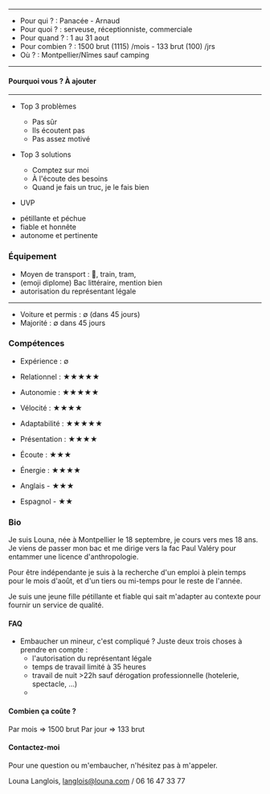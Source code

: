 

---
- Pour qui ? : Panacée - Arnaud
- Pour quoi ? : serveuse, réceptionniste, commerciale
- Pour quand ? : 1 au 31 aout
- Pour combien ? : 1500 brut (1115) /mois - 133 brut (100) /jrs 
- Où ? : Montpellier/Nîmes sauf camping
---
#### Pourquoi vous ? À ajouter
---

* Top 3 problèmes
  - Pas sûr
  - Ils écoutent pas
  - Pas assez motivé
  
* Top 3 solutions
  - Comptez sur moi
  - À l'écoute des besoins
  - Quand je fais un truc, je le fais bien

* UVP
- pétillante et péchue
- fiable et honnête
- autonome et pertinente

### Équipement
- Moyen de transport : &#128652;, train, tram, 
- (emoji diplome) Bac littéraire, mention bien
- autorisation du représentant légale
---
- Voiture et permis : &#8709; (dans 45 jours)
- Majorité : &#8709; dans 45 jours

### Compétences
- Expérience : &#8709;
- Relationnel : &#9733;&#9733;&#9733;&#9733;&#9733;
- Autonomie : &#9733;&#9733;&#9733;&#9733;&#9733;
- Vélocité : &#9733;&#9733;&#9733;&#9733;
- Adaptabilité : &#9733;&#9733;&#9733;&#9733;&#9733;
- Présentation : &#9733;&#9733;&#9733;&#9733;
- Écoute : &#9733;&#9733;&#9733;
- Énergie : &#9733;&#9733;&#9733;&#9733;

- Anglais - &#9733;&#9733;&#9733;
- Espagnol - &#9733;&#9733;

### Bio

Je suis Louna, née à Montpellier le 18 septembre, je cours vers mes 18 ans. 
Je viens de passer mon bac et me dirige vers la fac Paul Valéry pour entammer une licence d'anthropologie.

Pour être indépendante je suis à la recherche d'un emploi à plein temps pour le mois d'août,
et d'un tiers ou mi-temps pour le reste de l'année.


Je suis une jeune fille pétillante et fiable qui sait m'adapter au contexte pour fournir un service de qualité.


#### FAQ

- Embaucher un mineur, c'est compliqué ?
Juste deux trois choses à prendre en compte :
  - l'autorisation du représentant légale
  - temps de travail limité à 35 heures
  - travail de nuit >22h sauf dérogation professionnelle (hotelerie, spectacle, ...)
  - 


#### Combien ça coûte ? 

Par mois => 1500 brut
Par jour => 133 brut

#### Contactez-moi

Pour une question ou m'embaucher, n'hésitez pas à m'appeler.

Louna Langlois,
langlois@louna.com / 06 16 47 33 77

